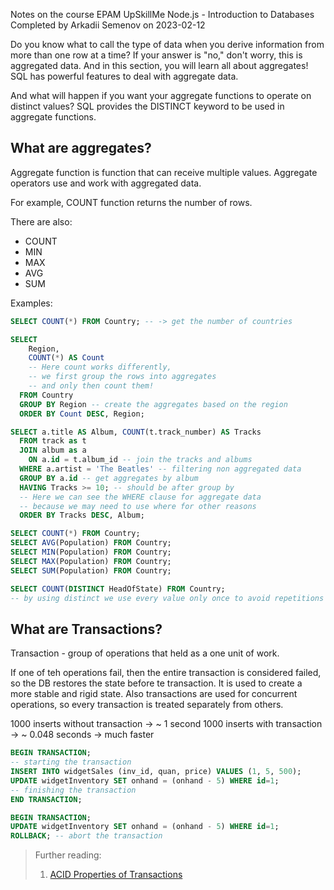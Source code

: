 Notes on the course EPAM UpSkillMe Node.js - Introduction to Databases
Completed by Arkadii Semenov on 2023-02-12

Do you know what to call the type of data when you derive information from more than one row at a time?
If your answer is "no," don't worry, this is aggregated data. And in this section, you will learn all about aggregates! SQL has powerful features to deal with aggregate data.

And what will happen if you want your aggregate functions to operate on distinct values? SQL provides the DISTINCT keyword to be used in aggregate functions.

## What are aggregates?

Aggregate function is function that can receive multiple values. Aggregate operators use and work with aggregated data.

For example, COUNT function returns the number of rows.

There are also:

- COUNT
- MIN
- MAX
- AVG
- SUM

Examples:

```sql
SELECT COUNT(*) FROM Country; -- -> get the number of countries

SELECT
    Region,
    COUNT(*) AS Count
    -- Here count works differently,
    -- we first group the rows into aggregates
    -- and only then count them!
  FROM Country
  GROUP BY Region -- create the aggregates based on the region
  ORDER BY Count DESC, Region;

SELECT a.title AS Album, COUNT(t.track_number) AS Tracks
  FROM track as t
  JOIN album as a
    ON a.id = t.album_id -- join the tracks and albums
  WHERE a.artist = 'The Beatles' -- filtering non aggregated data
  GROUP BY a.id -- get aggregates by album
  HAVING Tracks >= 10; -- should be after group by
  -- Here we can see the WHERE clause for aggregate data
  -- because we may need to use where for other reasons
  ORDER BY Tracks DESC, Album;

SELECT COUNT(*) FROM Country;
SELECT AVG(Population) FROM Country;
SELECT MIN(Population) FROM Country;
SELECT MAX(Population) FROM Country;
SELECT SUM(Population) FROM Country;

SELECT COUNT(DISTINCT HeadOfState) FROM Country;
-- by using distinct we use every value only once to avoid repetitions
```

## What are Transactions?

Transaction - group of operations that held as a one unit of work.

If one of teh operations fail, then the entire transaction is considered failed, so the DB restores the state before te transaction.
It is used to create a more stable and rigid state. Also transactions are used for concurrent operations, so every transaction is treated separately from others.

1000 inserts without transaction -> ~ 1 second
1000 inserts with transaction -> ~ 0.048 seconds -> much faster

```sql
BEGIN TRANSACTION;
-- starting the transaction
INSERT INTO widgetSales (inv_id, quan, price) VALUES (1, 5, 500);
UPDATE widgetInventory SET onhand = (onhand - 5) WHERE id=1;
-- finishing the transaction
END TRANSACTION;

BEGIN TRANSACTION;
UPDATE widgetInventory SET onhand = (onhand - 5) WHERE id=1;
ROLLBACK; -- abort the transaction
```

> Further reading:
>
> 1. [ACID Properties of Transactions](https://www.ibm.com/docs/en/cics-ts/5.4?topic=processing-acid-properties-transactions)
